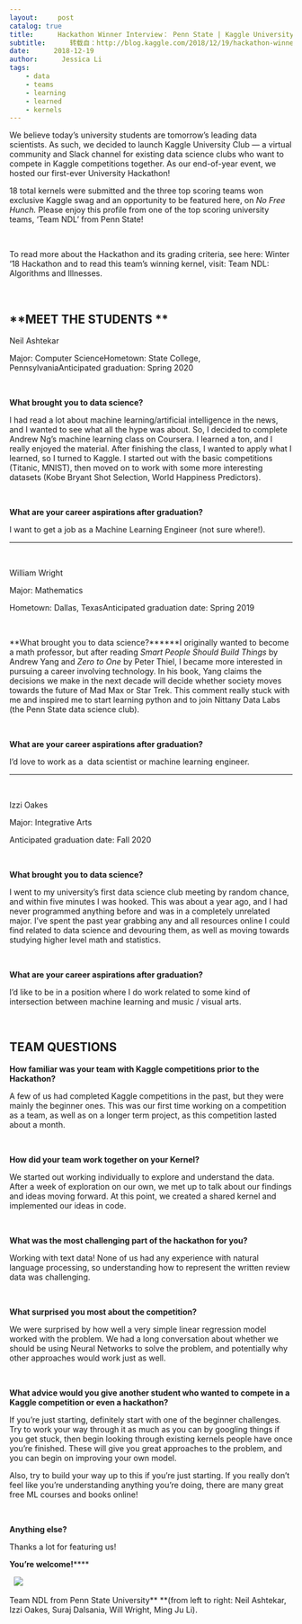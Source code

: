 ```yaml
---
layout:     post
catalog: true
title:      Hackathon Winner Interview： Penn State | Kaggle University Club
subtitle:      转载自：http://blog.kaggle.com/2018/12/19/hackathon-winner-interview-penn-state-kaggle-university-club/
date:      2018-12-19
author:      Jessica Li
tags:
    - data
    - teams
    - learning
    - learned
    - kernels
---
```


We believe today’s university students are tomorrow’s leading data scientists. As such, we decided to launch Kaggle University Club — a virtual community and Slack channel for existing data science clubs who want to compete in Kaggle competitions together. As our end-of-year event, we hosted our first-ever University Hackathon!

18 total kernels were submitted and the three top scoring teams won exclusive Kaggle swag and an opportunity to be featured here, on *No Free Hunch.* Please enjoy this profile from one of the top scoring university teams, ‘Team NDL’ from Penn State!

 

To read more about the Hackathon and its grading criteria, see here: Winter ‘18 Hackathon and to read this team’s winning kernel, visit: Team NDL: Algorithms and Illnesses.

 

## **MEET THE STUDENTS **

Neil Ashtekar

Major: Computer ScienceHometown: State College, PennsylvaniaAnticipated graduation: Spring 2020

 

**What brought you to data science?**

I had read a lot about machine learning/artificial intelligence in the news, and I wanted to see what all the hype was about. So, I decided to complete Andrew Ng’s machine learning class on Coursera. I learned a ton, and I really enjoyed the material. After finishing the class, I wanted to apply what I learned, so I turned to Kaggle. I started out with the basic competitions (Titanic, MNIST), then moved on to work with some more interesting datasets (Kobe Bryant Shot Selection, World Happiness Predictors). 

 

**What are your career aspirations after graduation?**

I want to get a job as a Machine Learning Engineer (not sure where!).

---

 

William Wright

Major: Mathematics

Hometown: Dallas, TexasAnticipated graduation date: Spring 2019

 

**What brought you to data science?******I originally wanted to become a math professor, but after reading *Smart People Should Build Things* by Andrew Yang and *Zero to One* by Peter Thiel, I became more interested in pursuing a career involving technology. In his book, Yang claims the decisions we make in the next decade will decide whether society moves towards the future of Mad Max or Star Trek. This comment really stuck with me and inspired me to start learning python and to join Nittany Data Labs (the Penn State data science club).

 

**What are your career aspirations after graduation?**

I’d love to work as a  data scientist or machine learning engineer.

---

 

Izzi Oakes

Major: Integrative Arts

Anticipated graduation date: Fall 2020

 

**What brought you to data science?**

I went to my university’s first data science club meeting by random chance, and within five minutes I was hooked. This was about a year ago, and I had never programmed anything before and was in a completely unrelated major. I’ve spent the past year grabbing any and all resources online I could find related to data science and devouring them, as well as moving towards studying higher level math and statistics.

 

**What are your career aspirations after graduation?**

I’d like to be in a position where I do work related to some kind of intersection between machine learning and music / visual arts.

 

## **TEAM QUESTIONS**

**How familiar was your team with Kaggle competitions prior to the Hackathon?**

A few of us had completed Kaggle competitions in the past, but they were mainly the beginner ones. This was our first time working on a competition as a team, as well as on a longer term project, as this competition lasted about a month. 

 

**How did your team work together on ****your Kernel****?**

We started out working individually to explore and understand the data. After a week of exploration on our own, we met up to talk about our findings and ideas moving forward. At this point, we created a shared kernel and implemented our ideas in code.

 

**What was the most challenging part of the hackathon for you?**

Working with text data! None of us had any experience with natural language processing, so understanding how to represent the written review data was challenging. 

 

**What surprised you most about the competition?**

We were surprised by how well a very simple linear regression model worked with the problem. We had a long conversation about whether we should be using Neural Networks to solve the problem, and potentially why other approaches would work just as well.

 

**What advice would you give another student who wanted to compete in a Kaggle competition or even a hackathon?**

If you’re just starting, definitely start with one of the beginner challenges. Try to work your way through it as much as you can by googling things if you get stuck, then begin looking through existing kernels people have once you’re finished. These will give you great approaches to the problem, and you can begin on improving your own model.

Also, try to build your way up to this if you’re just starting. If you really don’t feel like you’re understanding anything you’re doing, there are many great free ML courses and books online!

 

**Anything else?**

Thanks a lot for featuring us!

**You’re welcome!******

 
![](http://s5047.pcdn.co/wp-content/uploads/2018/12/Screen-Shot-2018-12-19-at-10.25.23-AM-1024x691.png)


Team NDL from Penn State University** **(from left to right: Neil Ashtekar, Izzi Oakes, Suraj Dalsania, Will Wright, Ming Ju Li).

 
